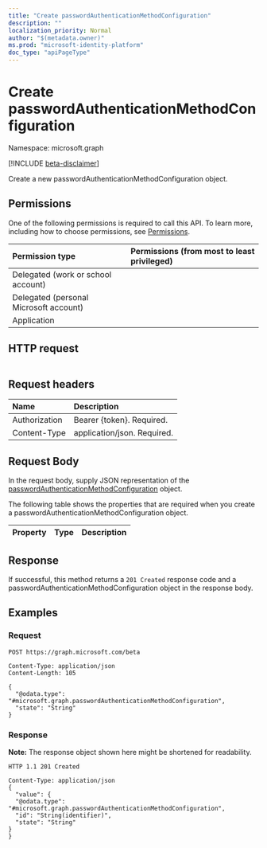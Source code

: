 ```yaml
---
title: "Create passwordAuthenticationMethodConfiguration"
description: ""
localization_priority: Normal
author: "$(metadata.owner)"
ms.prod: "microsoft-identity-platform"
doc_type: "apiPageType"
---
```


# Create passwordAuthenticationMethodConfiguration

Namespace: microsoft.graph

[!INCLUDE [beta-disclaimer](../../includes/beta-disclaimer.md)]

Create a new passwordAuthenticationMethodConfiguration object.

## Permissions

One of the following permissions is required to call this API. To learn more, including how to choose permissions, see [Permissions](/graph/permissions-reference).

| Permission type                        | Permissions (from most to least privileged) |
| :------------------------------------- | :------------------------------------------ |
| Delegated (work or school account)     |                                             |
| Delegated (personal Microsoft account) |                                             |
| Application                            |                                             |

## HTTP request

<!-- {
  "blockType": "ignored"
}
-->

```http

```

## Request headers

| Name          | Description                 |
| :------------ | :-------------------------- |
| Authorization | Bearer {token}. Required.   |
| Content-Type  | application/json. Required. |

## Request Body

In the request body, supply JSON representation of the [passwordAuthenticationMethodConfiguration](../resources/-passwordauthenticationmethodconfiguration.md) object.

<!-- Actions and Functions -->

<!-- CRUD Methods -->

The following table shows the properties that are required when you create a passwordAuthenticationMethodConfiguration object.

| Property | Type | Description |
| :------- | :--- | :---------- |

## Response

If successful, this method returns a `201 Created` response code and a passwordAuthenticationMethodConfiguration object in the response body.

## Examples

### Request

<!-- {
  "blockType": "request",
  "name": "create_passwordauthenticationmethodconfiguration"
}
-->

```http
POST https://graph.microsoft.com/beta

Content-Type: application/json
Content-Length: 105

{
  "@odata.type": "#microsoft.graph.passwordAuthenticationMethodConfiguration",
  "state": "String"
}

```

### Response

**Note:** The response object shown here might be shortened for readability.

<!-- {
  "blockType": "response",
  "truncated": true,
  "@odata.type": "microsoft.authMethodPolicy.passwordAuthenticationMethodConfiguration"
}
-->

```http
HTTP 1.1 201 Created

Content-Type: application/json
{
  "value": {
  "@odata.type": "#microsoft.graph.passwordAuthenticationMethodConfiguration",
  "id": "String(identifier)",
  "state": "String"
}
}

```
